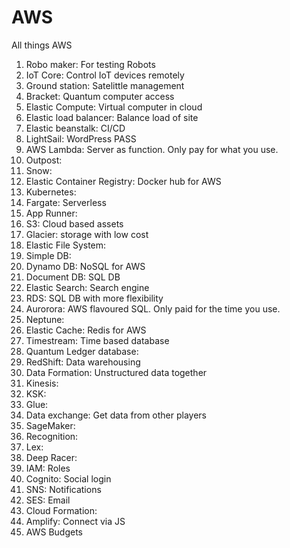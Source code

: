 # AWS
All things AWS
1. Robo maker: For testing Robots
2. IoT Core: Control IoT devices remotely
3. Ground station: Satelittle management
4. Bracket: Quantum computer access
5. Elastic Compute: Virtual computer in cloud
6. Elastic load balancer: Balance load of site
7. Elastic beanstalk: CI/CD
8. LightSail: WordPress PASS
9. AWS Lambda: Server as function. Only pay for what you use.
10. Outpost: 
11. Snow:
12. Elastic Container Registry: Docker hub for AWS
13. Kubernetes: 
14. Fargate: Serverless
15. App Runner:
16. S3: Cloud based assets
17. Glacier: storage with low cost
18. Elastic File System: 
19. Simple DB: 
20. Dynamo DB: NoSQL for AWS
21. Document DB: SQL DB
22. Elastic Search: Search engine
23. RDS: SQL DB with more flexibility
24. Aurorora: AWS flavoured SQL. Only paid for the time you use.
25. Neptune: 
26. Elastic Cache: Redis for AWS
27. Timestream: Time based database
28. Quantum Ledger database: 
29. RedShift: Data warehousing
30. Data Formation: Unstructured data together
31. Kinesis: 
32. KSK:
33. Glue: 
34. Data exchange: Get data from other players
35. SageMaker: 
36. Recognition: 
37. Lex: 
38. Deep Racer:
39. IAM: Roles
40. Cognito: Social login
41. SNS: Notifications
42. SES: Email
43. Cloud Formation: 
44. Amplify: Connect via JS
45. AWS Budgets 

